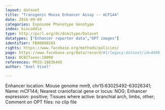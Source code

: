 ```yaml
---
layout: dataset  
title: "Transgenic Mouse Enhancer Assay -- mCF144"  
date: 2016-09-09  
categories: Exposome Phenotype Genotype  
index: biocaddie  
type: http://purl.org/dc/dcmitype/Dataset  
datatypes: ["Enhancer reporter data","OPT images"]  
identifier: FB00000185  
rights: https://www.facebase.org/methods/policies/  
page: https://www.facebase.org/data/record/#1/legacy:dataset/id=4496  
taxa: NCBITaxon:10090  
references: PMID:18836445  
author: "Axel Visel"  

---
```

 Enhancer location: Mouse genome mm9, chr15:63025492-63026341; Name: mCF144; Nearest craniofacial gene or locus: NOG; Enhancer expression: positive; Tissues where active: branchial arch, limbs, other; Comment on OPT files: no clip file   

